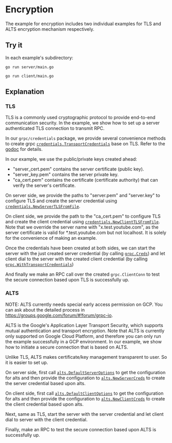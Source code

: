 # Encryption

The example for encryption includes two individual examples for TLS and ALTS
encryption mechanism respectively.

## Try it

In each example's subdirectory:

```
go run server/main.go
```

```
go run client/main.go
```

## Explanation

### TLS

TLS is a commonly used cryptographic protocol to provide end-to-end
communication security. In the example, we show how to set up a server
authenticated TLS connection to transmit RPC.

In our `grpc/credentials` package, we provide several convenience methods to
create grpc
[`credentials.TransportCredentials`](https://godoc.org/github.com/CSCI-2390-Project/grpc-go/credentials#TransportCredentials)
base on TLS. Refer to the
[godoc](https://godoc.org/github.com/CSCI-2390-Project/grpc-go/credentials) for details.

In our example, we use the public/private keys created ahead: 
* "server_cert.pem" contains the server certificate (public key). 
* "server_key.pem" contains the server private key. 
* "ca_cert.pem" contains the certificate (certificate authority)
that can verify the server's certificate.

On server side, we provide the paths to "server.pem" and "server.key" to
configure TLS and create the server credential using
[`credentials.NewServerTLSFromFile`](https://godoc.org/github.com/CSCI-2390-Project/grpc-go/credentials#NewServerTLSFromFile).

On client side, we provide the path to the "ca_cert.pem" to configure TLS and create
the client credential using
[`credentials.NewClientTLSFromFile`](https://godoc.org/github.com/CSCI-2390-Project/grpc-go/credentials#NewClientTLSFromFile).
Note that we override the server name with "x.test.youtube.com", as the server
certificate is valid for *.test.youtube.com but not localhost. It is solely for
the convenience of making an example.

Once the credentials have been created at both sides, we can start the server
with the just created server credential (by calling
[`grpc.Creds`](https://godoc.org/github.com/CSCI-2390-Project/grpc-go#Creds)) and let client dial
to the server with the created client credential (by calling
[`grpc.WithTransportCredentials`](https://godoc.org/github.com/CSCI-2390-Project/grpc-go#WithTransportCredentials))

And finally we make an RPC call over the created `grpc.ClientConn` to test the secure
connection based upon TLS is successfully up.

### ALTS
NOTE: ALTS currently needs special early access permission on GCP. You can ask 
about the detailed process in https://groups.google.com/forum/#!forum/grpc-io.

ALTS is the Google's Application Layer Transport Security, which supports mutual
authentication and transport encryption. Note that ALTS is currently only
supported on Google Cloud Platform, and therefore you can only run the example
successfully in a GCP environment. In our example, we show how to initiate a
secure connection that is based on ALTS.

Unlike TLS, ALTS makes certificate/key management transparent to user. So it is
easier to set up.

On server side, first call
[`alts.DefaultServerOptions`](https://godoc.org/github.com/CSCI-2390-Project/grpc-go/credentials/alts#DefaultServerOptions)
to get the configuration for alts and then provide the configuration to
[`alts.NewServerCreds`](https://godoc.org/github.com/CSCI-2390-Project/grpc-go/credentials/alts#NewServerCreds)
to create the server credential based upon alts.

On client side, first call
[`alts.DefaultClientOptions`](https://godoc.org/github.com/CSCI-2390-Project/grpc-go/credentials/alts#DefaultClientOptions)
to get the configuration for alts and then provide the configuration to
[`alts.NewClientCreds`](https://godoc.org/github.com/CSCI-2390-Project/grpc-go/credentials/alts#NewClientCreds)
to create the client credential based upon alts.

Next, same as TLS, start the server with the server credential and let client
dial to server with the client credential.

Finally, make an RPC to test the secure connection based upon ALTS is
successfully up.